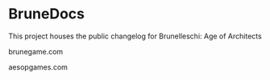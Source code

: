 BruneDocs
=========

This project houses the public changelog for Brunelleschi: Age of Architects

brunegame.com

aesopgames.com
